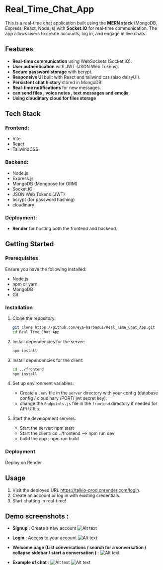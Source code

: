 # Real_Time_Chat_App

This is a real-time chat application built using the **MERN stack** (MongoDB, Express, React, Node.js) with **Socket.IO** for real-time communication. The app allows users to create accounts, log in, and engage in live chats.

## Features

- **Real-time communication** using WebSockets (Socket.IO).
- **User authentication** with JWT (JSON Web Tokens).
- **Secure password storage** with bcrypt.
- **Responsive UI** built with React and tailwind css (also daisyUI).
- **Persistent chat history** stored in MongoDB.
- **Real-time notifications** for new messages.
- **can send files , voice notes , text messages and emojis**.
- **Using cloudinary cloud for files storage**

## Tech Stack

### Frontend:
- Vite
- React
- TailwindCSS

### Backend:
- Node.js
- Express.js
- MongoDB (Mongoose for ORM)
- Socket.IO
- JSON Web Tokens (JWT)
- bcrypt (for password hashing)
- cloudinary

### Deployment:
- **Render** for hosting both the frontend and backend.

## Getting Started

### Prerequisites

Ensure you have the following installed:
- Node.js
- npm or yarn
- MongoDB
- Git

### Installation

1. Clone the repository:
   ```bash
   git clone https://github.com/eya-harbaoui/Real_Time_Chat_App.git
   cd Real_Time_Chat_App
   ```

2. Install dependencies for the server:
   ```bash
   npm install
   ```

3. Install dependencies for the client:
   ```bash
   cd ../frontend
   npm install
   ```

4. Set up environment variables:
   - Create a `.env` file in the `server` directory with your config (database config / cloudinary /PORT/ jwt secret key).
   - change the `Endpoints.js` file in the `frontend` directory if needed for API URLs.

5. Start the development servers:
   - Start the server: npm start
   - Start the client: cd ../frontend  ==> npm run dev
   - build the app : npm run build
     
### Deployment

Deploy on Render 

## Usage

1. Visit the deployed URL https://talkio-prod.onrender.com/login.
2. Create an account or log in with existing credentials.
3. Start chatting in real-time!

## Demo screenshots : 
- **Signup** : Create a new account
![Alt text](chatAppImages/signup.png)

- **Login** : Access to your account
![Alt text](chatAppImages/login.png)
 - **Welcome page (List conversations / search for a conversation / collapse sidebar / start a conversation )** :
![Alt text](chatAppImages/main.png)

 - **Example of chat** :
![Alt text](chatAppImages/chat1.png)
![Alt text](chatAppImages/chat2.PNG)


